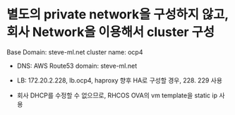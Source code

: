 # 별도의 private network을 구성하지 않고, 회사 Network을 이용해서 cluster 구성



Base Domain: steve-ml.net 
cluster name: ocp4

- DNS: AWS Route53 domain: steve-ml.net
- LB: 172.20.2.228, lb.ocp4, haproxy
  향후  HA로 구성할 경우, 228. 229 사용

- 회사 DHCP를 수정할 수 없으므로, RHCOS OVA의 vm template을 static ip 사용



